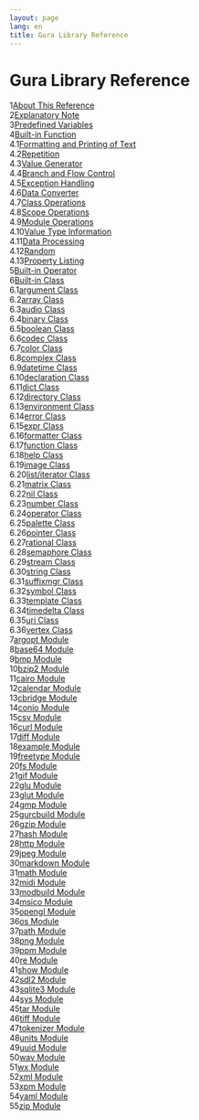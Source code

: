 ```yaml
---
layout: page
lang: en
title: Gura Library Reference
---
```


<h1>Gura Library Reference</h1>

<div><span class="toc-index-1">1</span><a href="chapter-01.html#anchor-1">About This Reference</a></div>
<div><span class="toc-index-1">2</span><a href="chapter-02.html#anchor-2">Explanatory Note</a></div>
<div><span class="toc-index-1">3</span><a href="chapter-03.html#anchor-3">Predefined Variables</a></div>
<div><span class="toc-index-1">4</span><a href="chapter-04.html#anchor-4">Built-in Function</a></div>
<div><span class="toc-index-2">4.1</span><a href="chapter-04.html#anchor-4-1">Formatting and Printing of Text</a></div>
<div><span class="toc-index-2">4.2</span><a href="chapter-04.html#anchor-4-2">Repetition</a></div>
<div><span class="toc-index-2">4.3</span><a href="chapter-04.html#anchor-4-3">Value Generator</a></div>
<div><span class="toc-index-2">4.4</span><a href="chapter-04.html#anchor-4-4">Branch and Flow Control</a></div>
<div><span class="toc-index-2">4.5</span><a href="chapter-04.html#anchor-4-5">Exception Handling</a></div>
<div><span class="toc-index-2">4.6</span><a href="chapter-04.html#anchor-4-6">Data Converter</a></div>
<div><span class="toc-index-2">4.7</span><a href="chapter-04.html#anchor-4-7">Class Operations</a></div>
<div><span class="toc-index-2">4.8</span><a href="chapter-04.html#anchor-4-8">Scope Operations</a></div>
<div><span class="toc-index-2">4.9</span><a href="chapter-04.html#anchor-4-9">Module Operations</a></div>
<div><span class="toc-index-2">4.10</span><a href="chapter-04.html#anchor-4-10">Value Type Information</a></div>
<div><span class="toc-index-2">4.11</span><a href="chapter-04.html#anchor-4-11">Data Processing</a></div>
<div><span class="toc-index-2">4.12</span><a href="chapter-04.html#anchor-4-12">Random</a></div>
<div><span class="toc-index-2">4.13</span><a href="chapter-04.html#anchor-4-13">Property Listing</a></div>
<div><span class="toc-index-1">5</span><a href="chapter-05.html#anchor-5">Built-in Operator</a></div>
<div><span class="toc-index-1">6</span><a href="chapter-06.html#anchor-6">Built-in Class</a></div>
<div><span class="toc-index-2">6.1</span><a href="chapter-06.html#anchor-6-1">argument Class</a></div>
<div><span class="toc-index-2">6.2</span><a href="chapter-06.html#anchor-6-2">array Class</a></div>
<div><span class="toc-index-2">6.3</span><a href="chapter-06.html#anchor-6-3">audio Class</a></div>
<div><span class="toc-index-2">6.4</span><a href="chapter-06.html#anchor-6-4">binary Class</a></div>
<div><span class="toc-index-2">6.5</span><a href="chapter-06.html#anchor-6-5">boolean Class</a></div>
<div><span class="toc-index-2">6.6</span><a href="chapter-06.html#anchor-6-6">codec Class</a></div>
<div><span class="toc-index-2">6.7</span><a href="chapter-06.html#anchor-6-7">color Class</a></div>
<div><span class="toc-index-2">6.8</span><a href="chapter-06.html#anchor-6-8">complex Class</a></div>
<div><span class="toc-index-2">6.9</span><a href="chapter-06.html#anchor-6-9">datetime Class</a></div>
<div><span class="toc-index-2">6.10</span><a href="chapter-06.html#anchor-6-10">declaration Class</a></div>
<div><span class="toc-index-2">6.11</span><a href="chapter-06.html#anchor-6-11">dict Class</a></div>
<div><span class="toc-index-2">6.12</span><a href="chapter-06.html#anchor-6-12">directory Class</a></div>
<div><span class="toc-index-2">6.13</span><a href="chapter-06.html#anchor-6-13">environment Class</a></div>
<div><span class="toc-index-2">6.14</span><a href="chapter-06.html#anchor-6-14">error Class</a></div>
<div><span class="toc-index-2">6.15</span><a href="chapter-06.html#anchor-6-15">expr Class</a></div>
<div><span class="toc-index-2">6.16</span><a href="chapter-06.html#anchor-6-16">formatter Class</a></div>
<div><span class="toc-index-2">6.17</span><a href="chapter-06.html#anchor-6-17">function Class</a></div>
<div><span class="toc-index-2">6.18</span><a href="chapter-06.html#anchor-6-18">help Class</a></div>
<div><span class="toc-index-2">6.19</span><a href="chapter-06.html#anchor-6-19">image Class</a></div>
<div><span class="toc-index-2">6.20</span><a href="chapter-06.html#anchor-6-20">list/iterator Class</a></div>
<div><span class="toc-index-2">6.21</span><a href="chapter-06.html#anchor-6-21">matrix Class</a></div>
<div><span class="toc-index-2">6.22</span><a href="chapter-06.html#anchor-6-22">nil Class</a></div>
<div><span class="toc-index-2">6.23</span><a href="chapter-06.html#anchor-6-23">number Class</a></div>
<div><span class="toc-index-2">6.24</span><a href="chapter-06.html#anchor-6-24">operator Class</a></div>
<div><span class="toc-index-2">6.25</span><a href="chapter-06.html#anchor-6-25">palette Class</a></div>
<div><span class="toc-index-2">6.26</span><a href="chapter-06.html#anchor-6-26">pointer Class</a></div>
<div><span class="toc-index-2">6.27</span><a href="chapter-06.html#anchor-6-27">rational Class</a></div>
<div><span class="toc-index-2">6.28</span><a href="chapter-06.html#anchor-6-28">semaphore Class</a></div>
<div><span class="toc-index-2">6.29</span><a href="chapter-06.html#anchor-6-29">stream Class</a></div>
<div><span class="toc-index-2">6.30</span><a href="chapter-06.html#anchor-6-30">string Class</a></div>
<div><span class="toc-index-2">6.31</span><a href="chapter-06.html#anchor-6-31">suffixmgr Class</a></div>
<div><span class="toc-index-2">6.32</span><a href="chapter-06.html#anchor-6-32">symbol Class</a></div>
<div><span class="toc-index-2">6.33</span><a href="chapter-06.html#anchor-6-33">template Class</a></div>
<div><span class="toc-index-2">6.34</span><a href="chapter-06.html#anchor-6-34">timedelta Class</a></div>
<div><span class="toc-index-2">6.35</span><a href="chapter-06.html#anchor-6-35">uri Class</a></div>
<div><span class="toc-index-2">6.36</span><a href="chapter-06.html#anchor-6-36">vertex Class</a></div>
<div><span class="toc-index-1">7</span><a href="chapter-07.html#anchor-7">argopt Module</a></div>
<div><span class="toc-index-1">8</span><a href="chapter-08.html#anchor-8">base64 Module</a></div>
<div><span class="toc-index-1">9</span><a href="chapter-09.html#anchor-9">bmp Module</a></div>
<div><span class="toc-index-1">10</span><a href="chapter-10.html#anchor-10">bzip2 Module</a></div>
<div><span class="toc-index-1">11</span><a href="chapter-11.html#anchor-11">cairo Module</a></div>
<div><span class="toc-index-1">12</span><a href="chapter-12.html#anchor-12">calendar Module</a></div>
<div><span class="toc-index-1">13</span><a href="chapter-13.html#anchor-13">cbridge Module</a></div>
<div><span class="toc-index-1">14</span><a href="chapter-14.html#anchor-14">conio Module</a></div>
<div><span class="toc-index-1">15</span><a href="chapter-15.html#anchor-15">csv Module</a></div>
<div><span class="toc-index-1">16</span><a href="chapter-16.html#anchor-16">curl Module</a></div>
<div><span class="toc-index-1">17</span><a href="chapter-17.html#anchor-17">diff Module</a></div>
<div><span class="toc-index-1">18</span><a href="chapter-18.html#anchor-18">example Module</a></div>
<div><span class="toc-index-1">19</span><a href="chapter-19.html#anchor-19">freetype Module</a></div>
<div><span class="toc-index-1">20</span><a href="chapter-20.html#anchor-20">fs Module</a></div>
<div><span class="toc-index-1">21</span><a href="chapter-21.html#anchor-21">gif Module</a></div>
<div><span class="toc-index-1">22</span><a href="chapter-22.html#anchor-22">glu Module</a></div>
<div><span class="toc-index-1">23</span><a href="chapter-23.html#anchor-23">glut Module</a></div>
<div><span class="toc-index-1">24</span><a href="chapter-24.html#anchor-24">gmp Module</a></div>
<div><span class="toc-index-1">25</span><a href="chapter-25.html#anchor-25">gurcbuild Module</a></div>
<div><span class="toc-index-1">26</span><a href="chapter-26.html#anchor-26">gzip Module</a></div>
<div><span class="toc-index-1">27</span><a href="chapter-27.html#anchor-27">hash Module</a></div>
<div><span class="toc-index-1">28</span><a href="chapter-28.html#anchor-28">http Module</a></div>
<div><span class="toc-index-1">29</span><a href="chapter-29.html#anchor-29">jpeg Module</a></div>
<div><span class="toc-index-1">30</span><a href="chapter-30.html#anchor-30">markdown Module</a></div>
<div><span class="toc-index-1">31</span><a href="chapter-31.html#anchor-31">math Module</a></div>
<div><span class="toc-index-1">32</span><a href="chapter-32.html#anchor-32">midi Module</a></div>
<div><span class="toc-index-1">33</span><a href="chapter-33.html#anchor-33">modbuild Module</a></div>
<div><span class="toc-index-1">34</span><a href="chapter-34.html#anchor-34">msico Module</a></div>
<div><span class="toc-index-1">35</span><a href="chapter-35.html#anchor-35">opengl Module</a></div>
<div><span class="toc-index-1">36</span><a href="chapter-36.html#anchor-36">os Module</a></div>
<div><span class="toc-index-1">37</span><a href="chapter-37.html#anchor-37">path Module</a></div>
<div><span class="toc-index-1">38</span><a href="chapter-38.html#anchor-38">png Module</a></div>
<div><span class="toc-index-1">39</span><a href="chapter-39.html#anchor-39">ppm Module</a></div>
<div><span class="toc-index-1">40</span><a href="chapter-40.html#anchor-40">re Module</a></div>
<div><span class="toc-index-1">41</span><a href="chapter-41.html#anchor-41">show Module</a></div>
<div><span class="toc-index-1">42</span><a href="chapter-42.html#anchor-42">sdl2 Module</a></div>
<div><span class="toc-index-1">43</span><a href="chapter-43.html#anchor-43">sqlite3 Module</a></div>
<div><span class="toc-index-1">44</span><a href="chapter-44.html#anchor-44">sys Module</a></div>
<div><span class="toc-index-1">45</span><a href="chapter-45.html#anchor-45">tar Module</a></div>
<div><span class="toc-index-1">46</span><a href="chapter-46.html#anchor-46">tiff Module</a></div>
<div><span class="toc-index-1">47</span><a href="chapter-47.html#anchor-47">tokenizer Module</a></div>
<div><span class="toc-index-1">48</span><a href="chapter-48.html#anchor-48">units Module</a></div>
<div><span class="toc-index-1">49</span><a href="chapter-49.html#anchor-49">uuid Module</a></div>
<div><span class="toc-index-1">50</span><a href="chapter-50.html#anchor-50">wav Module</a></div>
<div><span class="toc-index-1">51</span><a href="chapter-51.html#anchor-51">wx Module</a></div>
<div><span class="toc-index-1">52</span><a href="chapter-52.html#anchor-52">xml Module</a></div>
<div><span class="toc-index-1">53</span><a href="chapter-53.html#anchor-53">xpm Module</a></div>
<div><span class="toc-index-1">54</span><a href="chapter-54.html#anchor-54">yaml Module</a></div>
<div><span class="toc-index-1">55</span><a href="chapter-55.html#anchor-55">zip Module</a></div>
<p />
